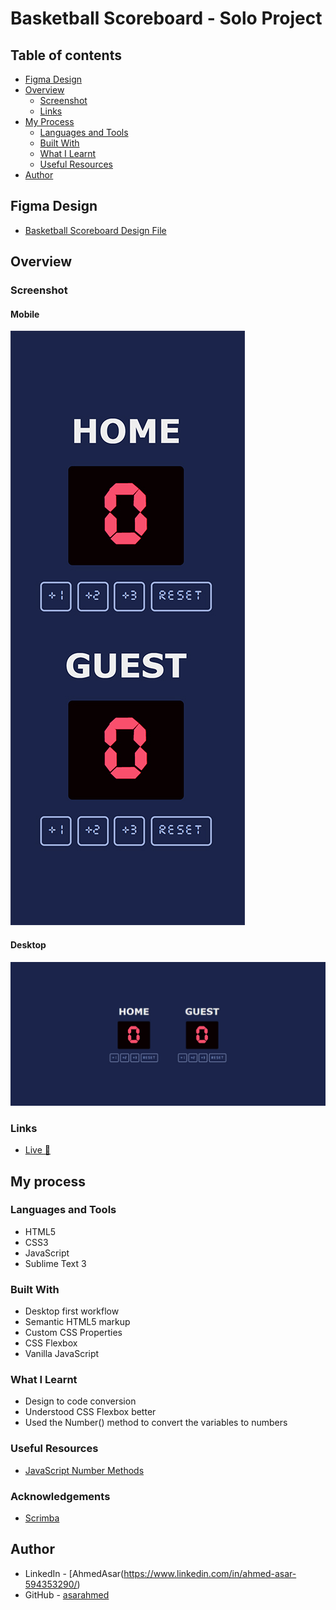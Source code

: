 # Basketball Scoreboard - Solo Project

## Table of contents

- [Figma Design](#figma-design)
- [Overview](#overview)
  - [Screenshot](#screenshot)
  - [Links](#links)
- [My Process](#my-process)
  - [Languages and Tools](#languages-and-tools)
  - [Built With](#built-with)
  - [What I Learnt](#what-i-learnt)
  - [Useful Resources](#useful-resources)
- [Author](#author)

## Figma Design

- [Basketball Scoreboard Design File](https://www.figma.com/file/YC48MCx4frBFtYoz6rNJE6/Basketball-Scoreboard?node-id=0%3A1)

## Overview

### Screenshot

#### Mobile

![](Images/Mobile-Optimized.jpg)

#### Desktop

![](Images/Desktop-Optimized.jpg)

### Links

- [Live 🔗](https://asarahmed.github.io/Basketball-Scoreboard/)

## My process

### Languages and Tools

- HTML5
- CSS3
- JavaScript
- Sublime Text 3

### Built With

- Desktop first workflow
- Semantic HTML5 markup
- Custom CSS Properties
- CSS Flexbox
- Vanilla JavaScript

### What I Learnt

- Design to code conversion
- Understood CSS Flexbox better
- Used the Number() method to convert the variables to numbers

### Useful Resources

- [JavaScript Number Methods](https://www.w3schools.com/js/js_number_methods.asp)

### Acknowledgements

- [Scrimba](https://scrimba.com)

## Author

- LinkedIn - [AhmedAsar(https://www.linkedin.com/in/ahmed-asar-594353290/)
- GitHub - [asarahmed]((https://github.com/asarahmed)https://github.com/asarahmed)


